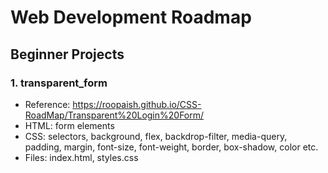 # Web Development Roadmap

## Beginner Projects

### 1. transparent_form

- Reference: https://roopaish.github.io/CSS-RoadMap/Transparent%20Login%20Form/
- HTML: form elements
- CSS: selectors, background, flex, backdrop-filter, media-query, padding, margin, font-size, font-weight, border, box-shadow, color etc.
- Files: index.html, styles.css
